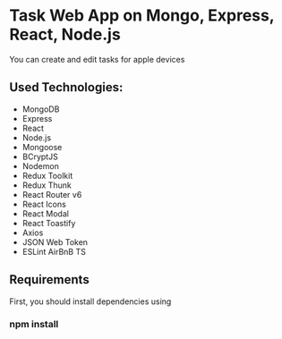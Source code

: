 # Task Web App on Mongo, Express, React, Node.js

You can create and edit tasks for apple devices

## Used Technologies:

- MongoDB
- Express
- React
- Node.js
- Mongoose
- BCryptJS
- Nodemon
- Redux Toolkit
- Redux Thunk
- React Router v6
- React Icons
- React Modal
- React Toastify
- Axios
- JSON Web Token
- ESLint AirBnB TS

## Requirements

First, you should install dependencies using

### npm install
